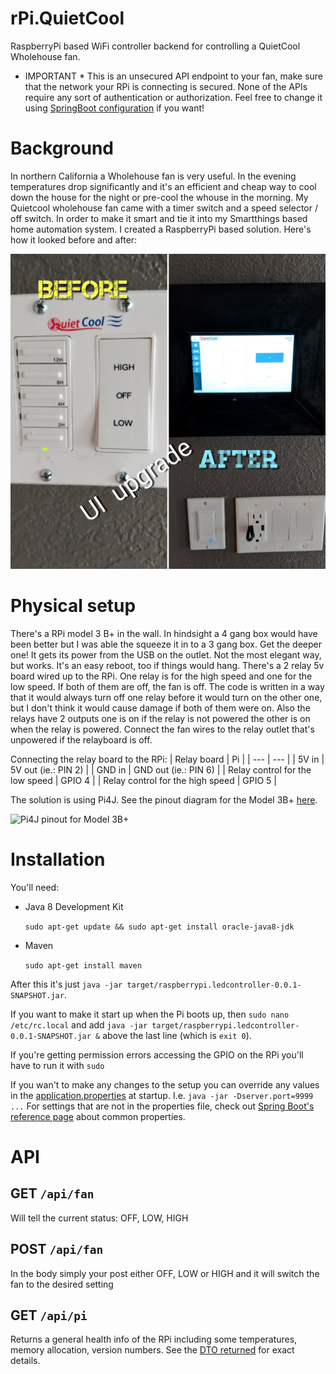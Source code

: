 # rPi.QuietCool

RaspberryPi based WiFi controller backend for controlling a QuietCool Wholehouse fan.

* IMPORTANT * This is an unsecured API endpoint to your fan, make sure that the network your RPi is connecting is secured. None of the APIs require any sort of authentication or authorization. Feel free to change it using [SpringBoot configuration](https://www.baeldung.com/spring-security-authentication-and-registration) if you want!

# Background

In northern California a Wholehouse fan is very useful. In the evening temperatures drop significantly and it's an efficient and cheap way to cool down the house for the night or pre-cool the whouse in the morning. My Quietcool wholehouse fan came with a timer switch and a speed selector / off switch. In order to make it smart and tie it into my Smartthings based home automation system. I created a RaspberryPi based solution. Here's how it looked before and after:

![Image of the UI before and after](https://github.com/cl0udninja/rPi.QuietCool/blob/main/.doc/1536443168190.jpg)

# Physical setup

There's a RPi model 3 B+ in the wall. In hindsight a 4 gang box would have been better but I was able the squeeze it in to a 3 gang box. Get the deeper one! It gets its power from the USB on the outlet. Not the most elegant way, but works. It's an easy reboot, too if things would hang. There's a 2 relay 5v board wired up to the RPi. One relay is for the high speed and one for the low speed. If both of them are off, the fan is off. The code is written in a way that it would always turn off one relay before it would turn on the other one, but I don't think it would cause damage if both of them were on. Also the relays have 2 outputs one is on if the relay is not powered the other is on when the relay is powered. Connect the fan wires to the relay outlet that's unpowered if the relayboard is off.

Connecting the relay board to the RPi:
| Relay board | Pi |
| --- | --- |
| 5V in | 5V out (ie.: PIN 2) |
| GND in | GND out (ie.: PIN 6) |
| Relay control for the low speed | GPIO 4 |
| Relay control for the high speed | GPIO 5 |


The solution is using Pi4J. See the pinout diagram for the Model 3B+ [here](https://pi4j.com/1.2/pins/model-3b-plus-rev1.html). 

![Pi4J pinout for Model 3B+](https://pi4j.com/1.2/images/j8header-3b-plus.png)

# Installation

You'll need:

* Java 8 Development Kit

    `sudo apt-get update && sudo apt-get install oracle-java8-jdk`

* Maven

    `sudo apt-get install maven`

After this it's just `java -jar target/raspberrypi.ledcontroller-0.0.1-SNAPSHOT.jar`. 

If you want to make it start up when the Pi boots up, then `sudo nano /etc/rc.local` and add `java -jar target/raspberrypi.ledcontroller-0.0.1-SNAPSHOT.jar &` above the last line (which is `exit 0`).

If you're getting permission errors accessing the GPIO on the RPi you'll have to run it with `sudo`

If you wan't to make any changes to the setup you can override any values in the [application.properties](src/main/resources/application.properties) at startup. I.e. `java -jar -Dserver.port=9999 ...` For settings that are not in the properties file, check out [Spring Boot's reference page](https://docs.spring.io/spring-boot/docs/current/reference/html/common-application-properties.html) about common properties.

# API

## GET `/api/fan`

Will tell the current status:  OFF, LOW, HIGH

## POST `/api/fan`

In the body simply your post either  OFF, LOW or HIGH and it will switch the fan to the desired setting

## GET `/api/pi`

Returns a general health info of the RPi including some temperatures, memory allocation, version numbers. See the [DTO returned](https://raw.githubusercontent.com/cl0udninja/rPi.QuietCool/52c3eec9d6fe1b1c1d6ec85dfc23346e96642857/src/main/java/com/cl0udninja/raspberrypi/quietcool/web/dto/SystemInfoDTO.java) for exact details.
